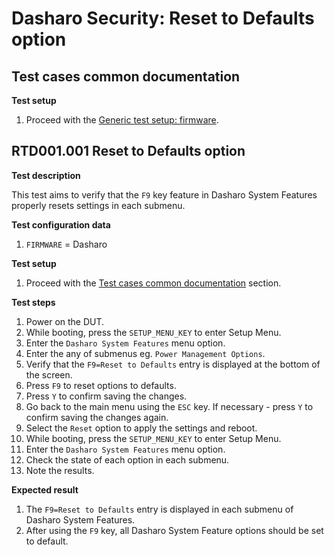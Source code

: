 # Dasharo Security: Reset to Defaults option

## Test cases common documentation

**Test setup**

1. Proceed with the
   [Generic test setup: firmware](../../generic-test-setup/#firmware).

## RTD001.001 Reset to Defaults option

**Test description**

This test aims to verify that the `F9` key feature in Dasharo System Features
properly resets settings in each submenu.

**Test configuration data**

1. `FIRMWARE` = Dasharo

**Test setup**

1. Proceed with the
   [Test cases common documentation](#test-cases-common-documentation) section.

**Test steps**

1. Power on the DUT.
1. While booting, press the `SETUP_MENU_KEY` to enter Setup Menu.
1. Enter the `Dasharo System Features` menu option.
1. Enter the any of submenus eg. `Power Management Options`.
1. Verify that the `F9=Reset to Defaults` entry is displayed at the bottom of
   the screen.
1. Press `F9` to reset options to defaults.
1. Press `Y` to confirm saving the changes.
1. Go back to the main menu using the `ESC` key. If necessary - press `Y` to
   confirm saving the changes again.
1. Select the `Reset` option to apply the settings and reboot.
1. While booting, press the `SETUP_MENU_KEY` to enter Setup Menu.
1. Enter the `Dasharo System Features` menu option.
1. Check the state of each option in each submenu.
1. Note the results.

**Expected result**

1. The `F9=Reset to Defaults` entry is displayed in each submenu of Dasharo
   System Features.
1. After using the `F9` key, all Dasharo System Feature options should be set to
   default.
